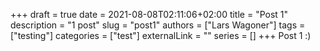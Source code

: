 +++
draft = true
date = 2021-08-08T02:11:06+02:00
title = "Post 1"
description = "1 post"
slug = "post1"
authors = ["Lars Wagoner"]
tags = ["testing"]
categories = ["test"]
externalLink = ""
series = []
+++
Post 1 :)


